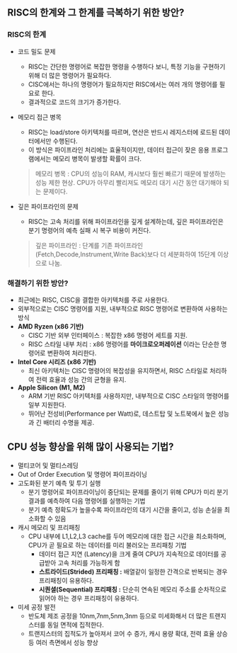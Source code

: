 ## RISC의 한계와 그 한계를 극복하기 위한 방안?

### RISC의 한계

- 코드 밀도 문제
    - RISC는 간단한 명령어로 복잡한 명령을 수행하다 보니, 특정 기능을 구현하기 위해 더 많은 명령어가 필요하다.
    - CISC에서는 하나의 명령어가 필요하지만 RISC에서는 여러 개의 명령어를 필요로 한다.
    - 결과적으로 코드의 크기가 증가한다.
- 메모리 접근 병목
    - RISC는 load/store 아키텍처를 따르며, 연산은 반드시 레지스터에 로드된 데이터에서만 수행된다.
    - 이 방식은 파이프라인 처리에는 효율적이지만, 데이터 접근이 잦은 응용 프로그램에서는 메모리 병목이 발생할 확률이 크다.

  > 메모리 병목 : CPU의 성능이 RAM, 캐시보다 훨씬 빠르기 때문에 발생하는 성능 제한 현상. CPU가 아무리 빨리져도 메모리 대기 시간 동안 대기해야 되는 문제이다.

- 깊은 파이프라인의 문제
    - RISC는 고속 처리를 위해 파이프라인을 깊게 설계하는데, 깊은 파이프라인은 분기 명령어의 예측 실패 시 복구 비용이 커진다.

  > 깊은 파이프라인 : 단계를 기존 파이프라인(Fetch,Decode,Instrument,Write Back)보다 더 세분화하여 15단계 이상으로 나눔.


### 해결하기 위한 방안?

- 최근에는 RISC, CISC을 결합한 아키텍처를 주로 사용한다.
- 외부적으로는 CISC 명령어를 지원, 내부적으로 RISC 명령어로 변환하여 사용하는 방식
- **AMD Ryzen (x86 기반)**
    - CISC 기반 외부 인터페이스 : 복잡한 x86 명령어 세트를 지원.
    - RISC 스타일 내부 처리 : x86 명령어를 **마이크로오퍼레이션** 이라는 단순한 명령어로 변환하여 처리한다.
- **Intel Core 시리즈 (x86 기반)**
    - 최신 아키텍처는 CISC 명령어의 복잡성을 유지하면서, RISC 스타일로 처리하여 전력 효율과 성능 간의 균형을 유지.
- **Apple Silicon (M1, M2)**
    - ARM 기반 RISC 아키텍처를 사용하지만, 내부적으로 CISC 스타일의 명령어를 일부 지원한다.
    - 뛰어난 전성비(Performance per Watt)로, 데스트탑 및 노트북에서 높은 성능과 긴 배터리 수명을 제공.

## CPU 성능 향상을 위해 많이 사용되는 기법?

- 멀티코어 및 멀티스레딩
- Out of Order Execution 및 명령어 파이프라이닝
- 고도화된 분기 예측 및 투기 실행
    - 분기 명령어로 파이프라이닝이 중단되는 문제를 줄이기 위해 CPU가 미리 분기 결과를 예측하여 다음 명령어를 실행하는 기법
    - 분기 예측 정확도가 높을수록 파이프라인의 대기 시간을 줄이고, 성능 손실을 최소화할 수 있음
- 캐시 메모리 및 프리패칭
    - CPU 내부에 L1,L2,L3 cache를 두어 메모리에 대한 접근 시간을 최소화하며, CPU가 곧 필요로 하는 데이터를 미리 불러오는 프리패칭 기법
        - 데이터 접근 지연 (Latency)을 크게 줄여 CPU가 지속적으로 데이터를 공급받아 고속 처리를 가능하게 함
        - **스트라이드(Strided) 프리패칭 :** 배열같이 일정한 간격으로 반복되는 경우 프리패칭이 유용하다.
        - **시퀀셜(Sequential) 프리패칭 :** 단순히 연속된 메모리 주소를 순차적으로 읽어야 하는 경우 프리패칭이 유용하다.
- 미세 공정 발전
    - 반도체 제조 공정을 10nm,7nm,5nm,3nm 등으로 미세화해서 더 많은 트랜지스터를 동일 면적에 집적한다.
    - 트랜지스터의 집적도가 높아져서 코어 수 증가, 캐시 용량 확대, 전력 효율 상승 등 여러 측면에서 성능 향상